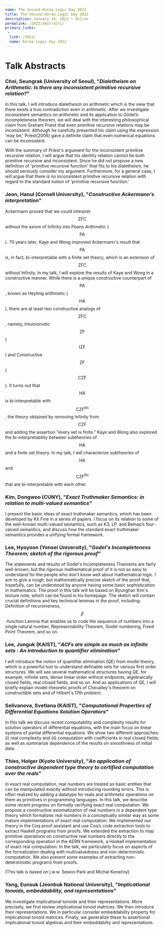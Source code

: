```yaml
---
name: The Second Korea Logic Day 2022
title: The Second Korea Logic Day 2022
description: January 14, 2022 • Online
permalink: /2022/abstracts/
primary_links:
 - 
  link: /2022/
  name: Korea Logic Day 2022
---
```


# Talk Abstracts

<p id="abstract-Choi-Seungrak"></p>

### Choi, Seungrak (University of Seoul), "_Dialetheism on Arithmetic: Is there any inconsistent primitive recursive relation?_"

In this talk, I will introduce dialetheism on arithmetic which is the view that there exists a true contradiction even in arithmetic. After we investigate inconsistent semantics on arithmetic and its application to Gödel’s incompleteness theorem, we will deal with the interesting philosophical claim from Graham Priest that even primitive recursive relations may be inconsistent. Although he carefully presented his claim using the expression 'may be,' Priest(2006) gave a definite claim that even numerical equations can be inconsistent.

With the summary of Priest's argument for the inconsistent primitive recursive relation, I will argue that his identity relation cannot be both primitive recursive and inconsistent. Since he did not propose a new definition of 'primitive recursive function' that fits to his dialetheism, he should seriously consider my argument. Furthermore, for a general case, I will argue that there is no inconsistent primitive recursive relation with regard to the standard notion of 'primitive recursive function.' 

<p id="abstract-Jeon-Hanul"></p>

### Jeon, Hanul (Cornell University), "_Constructive Ackermann's interpretation_"

Ackermann proved that we could interpret $$\mathsf{ZFC}$$ without the axiom of Infinity into Peano Arithmetic ($$\mathsf{PA}$$). 70 years later, Kaye and Wong improved Ackermann's result that $$\mathsf{PA}$$ is, in fact, bi-interpretable with a finite set theory, which is an extension of $$\mathsf{ZFC}$$ without Infinity.
 In my talk, I will explore the results of Kaye and Wong in a constructive manner. While there is a unique constructive counterpart of $$\mathsf{PA}$$, known as Heyting arithmetic ($$\mathsf{HA}$$), there are at least two constructive analogs of $$\mathsf{ZFC}$$, namely, Intuinionistic $$\mathsf{ZF}$$ ($$\mathsf{IZF}$$) and Constructive $$\mathsf{ZF}$$ ($$\mathsf{CZF}$$). It turns out that $$\mathsf{HA}$$ is bi-interpretable with $$\mathsf{CZF^{fin}}$$, the theory obtained by removing Infinity from $$\mathsf{CZF}$$ and adding the assertion "every set is finite."
 Kaye and Wong also explored the bi-interpretability between subtheories of $$\mathsf{HA}$$ and a finite set theory. In my talk, I will characterize subtheories of $$\mathsf{HA}$$ and $$\mathsf{CZF^{fin}}$$ that are bi-interpretable with each other.

<p id="abstract-Kim-Dongwoo"></p>

### Kim, Dongwoo (CUNY), "_Exact Truthmaker Semantics: in relation to multi-valued semantics_"

I present the basic ideas of exact truthmaker semantics, which has been developed by Kit Fine in a series of papers. I focus on its relation to some of the well-known multi-valued semantics, such as K3,  LP, and Belnap’s four-valued semantics, and discuss how the standard exact truthmaker semantics provides a unifying formal framework.



<p id="abstract-Lee-Hyoyoon"></p>

### Lee, Hyoyoon (Yonsei University), "_Godel's Incompleteness Theorem; sketch of the rigorous proof_"

The statements and results of Godel's Incompleteness Theorems are fairly well-known, but the rigorous mathematical proof of it is not so easy to understand for the people who don't know well about mathematical logic.
I aim to give a rough, but mathematically precise sketch of the proof that, hopefully, can be understood by anyone having some basic sophistication in mathematics.
The proof in this talk will be based on Byunghan Kim's lecture note, which can be found in his homepage.
The sketch will contain crucial definitions and key technical lemmas in the proof, including:
Definition of recursiveness, $$\beta$$-function Lemma that enables us to code the sequence of numbers into a single natural number, Representability Theorem, Godel numbering, Fixed Point Theorem, and so on.

<p id="abstract-Lee-Junguk"></p>

### Lee, Junguk (KAIST), "_ACFs are simple as much as infinite sets : An introduction to quantifier elimination_"

I will introduce the notion of quantifier elimination (QE) from model theory, which is a powerful tool to understand definable sets for various first order structures. We will see several mathematical structures having QE, for example, infinite sets, dense linear order without endpoints, algebraically closed fields, real closed fields, and so on. And as applications of QE, I will briefly explain model-theoretic proofs of Chevalley's theorem on constructible sets and of Hilbert's 17th problem.

<p id="abstract-Selivanova-Svetlana"></p>

### Selivanova, Svetlana (KAIST), "_Computational Properties of Differential Equations Solution Operators_"

In this talk we discuss recent computability and complexity results for solution operators of differential equations, with the main focus on linear systems of partial differential equations. We show two different approaches: (i) real complexity and (ii) computation with coefficients in real closed fields; as well as summarize dependence of the results on smoothness of initial data. 



<p id="abstract-Thies-Holger"></p>

### Thies, Holger (Kyoto University), "_An application of constructive dependent type theory to certified computation over the reals_"

In exact real computation, real numbers are treated as basic entities that can be manipulated exactly without introducing rounding errors.
This is often realized by adding a datatype for reals and arithmetic operations on them as primitives in programming languages.
In this talk, we describe some recent progress on formally verifying exact real computation.
We propose a constructive axiomatization of real numbers in a dependent type theory which formalizes real numbers in a conceptually similar way as some mature implementations of exact real computation.
We implemented our theory in the Coq proof assistant and use Coq’s code extraction tools to extract Haskell programs from proofs.
We extended the extraction to map primitive operations on constructive real numbers directly to the corresponding operation in the AERN framework, a Haskell implementation of exact real computation.
In the talk, we particularly focus on aspects of the formalization dealing with multivaluedness and non-deterministic computation.
We also present some examples of extracting non-deterministic programs from proofs.

(This talk is based on j.w.w. Sewon Park and Michal Konečný)


<p id="abstract-Yang-Eunsuk"></p>

### Yang, Eunsuk (Jeonbuk National University), "_Implicational tonoids, embeddability, and representations_"

We investigate implicational tonoids and their representations. More precisely, we first review implicational tonoid matrices. We then introduce their representations. We in particular consider embeddability property for implicational tonoid matrices. Finally, we generalize these to assertional implicational tonoid algebras and their embeddabilty and representations.


